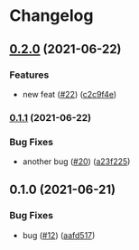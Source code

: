 # Changelog

## [0.2.0](https://www.github.com/noslouch/workflow-debug/compare/foo-v0.1.1...foo-v0.2.0) (2021-06-22)


### Features

* new feat ([#22](https://www.github.com/noslouch/workflow-debug/issues/22)) ([c2c9f4e](https://www.github.com/noslouch/workflow-debug/commit/c2c9f4ee329cd2a2fc22a6275a20dea262a6f8d6))

### [0.1.1](https://www.github.com/noslouch/workflow-debug/compare/foo-v0.1.0...foo-v0.1.1) (2021-06-22)


### Bug Fixes

* another bug ([#20](https://www.github.com/noslouch/workflow-debug/issues/20)) ([a23f225](https://www.github.com/noslouch/workflow-debug/commit/a23f225840ba80c85794a95edafbe58ea08075e6))

## 0.1.0 (2021-06-21)


### Bug Fixes

* bug ([#12](https://www.github.com/noslouch/workflow-debug/issues/12)) ([aafd517](https://www.github.com/noslouch/workflow-debug/commit/aafd517d5ea3dd6444e144843c63e3b42a179520))
